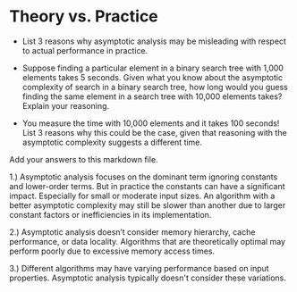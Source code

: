 # Theory vs. Practice

- List 3 reasons why asymptotic analysis may be misleading with respect to
  actual performance in practice.

- Suppose finding a particular element in a binary search tree with 1,000
  elements takes 5 seconds. Given what you know about the asymptotic complexity
  of search in a binary search tree, how long would you guess finding the same
  element in a search tree with 10,000 elements takes? Explain your reasoning.

- You measure the time with 10,000 elements and it takes 100 seconds! List 3
  reasons why this could be the case, given that reasoning with the asymptotic
  complexity suggests a different time.

Add your answers to this markdown file.

1.) Asymptotic analysis focuses on the dominant term ignoring constants and lower-order terms. But in practice the constants can have a significant impact. Especially for small or moderate input sizes. An algorithm with a better asymptotic complexity may still be slower than another due to larger constant factors or inefficiencies in its implementation.

2.) Asymptotic analysis doesn’t consider memory hierarchy, cache performance, or data locality. Algorithms that are theoretically optimal may perform poorly due to excessive memory access times.

3.) Different algorithms may have varying performance based on input properties. Asymptotic analysis typically doesn't consider these variations.
